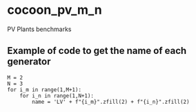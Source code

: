 # cocoon_pv_m_n
PV Plants benchmarks


## Example of code to get the name of each generator

    M = 2
    N = 3
    for i_m in range(1,M+1):
        for i_n in range(1,N+1):
            name = 'LV' + f"{i_m}".zfill(2) + f"{i_n}".zfill(2)